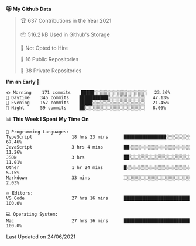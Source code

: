 <!--START_SECTION:waka-->
**🐱 My Github Data** 

> 🏆 637 Contributions in the Year 2021
 > 
> 📦 516.2 kB Used in Github's Storage 
 > 
> 🚫 Not Opted to Hire
 > 
> 📜 16 Public Repositories 
 > 
> 🔑 38 Private Repositories  
 > 
**I'm an Early 🐤** 

```text
🌞 Morning    171 commits    █████░░░░░░░░░░░░░░░░░░░░   23.36% 
🌆 Daytime    345 commits    ███████████░░░░░░░░░░░░░░   47.13% 
🌃 Evening    157 commits    █████░░░░░░░░░░░░░░░░░░░░   21.45% 
🌙 Night      59 commits     ██░░░░░░░░░░░░░░░░░░░░░░░   8.06%

```


📊 **This Week I Spent My Time On** 

```text
💬 Programming Languages: 
TypeScript               18 hrs 23 mins      ████████████████░░░░░░░░░   67.46% 
JavaScript               3 hrs 4 mins        ██░░░░░░░░░░░░░░░░░░░░░░░   11.26% 
JSON                     3 hrs               ██░░░░░░░░░░░░░░░░░░░░░░░   11.01% 
Other                    1 hr 24 mins        █░░░░░░░░░░░░░░░░░░░░░░░░   5.15% 
Markdown                 33 mins             ░░░░░░░░░░░░░░░░░░░░░░░░░   2.03%

🔥 Editors: 
VS Code                  27 hrs 16 mins      █████████████████████████   100.0%

💻 Operating System: 
Mac                      27 hrs 16 mins      █████████████████████████   100.0%

```


 Last Updated on 24/06/2021
<!--END_SECTION:waka-->

